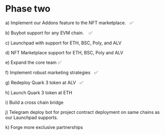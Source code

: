 # Phase two

a) Implement our Addons feature to the NFT marketplace.   ✅&#x20;

b) Buybot support for any EVM chain.    ✅&#x20;

c) Launchpad with support for ETH, BSC, Poly, and ALV  &#x20;

d) NFT Marketplace support for ETH, BSC, Poly and ALV

e) Expand the core team ✅&#x20;

f) Implement robust marketing strategies   ✅&#x20;

g) Redeploy Quark 3 token at ALV   ✅&#x20;

h) Launch Quark 3 token at ETH  &#x20;

i) Build a cross chain bridge&#x20;

j) Telegram deploy bot for project contract deployment on same chains as our Launchpad supports.

k) Forge more exclusive partnerships
